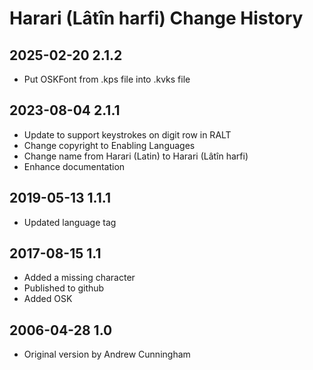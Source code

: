 # Harari (Lâtîn harfi) Change History

## 2025-02-20 2.1.2
* Put OSKFont from .kps file into .kvks file

## 2023-08-04 2.1.1
* Update to support keystrokes on digit row in RALT
* Change copyright to Enabling Languages
* Change name from Harari (Latin) to Harari (Lâtîn harfi)
* Enhance documentation

## 2019-05-13 1.1.1
* Updated language tag

## 2017-08-15 1.1
* Added a missing character
* Published to github
* Added OSK

## 2006-04-28 1.0
* Original version by Andrew Cunningham

